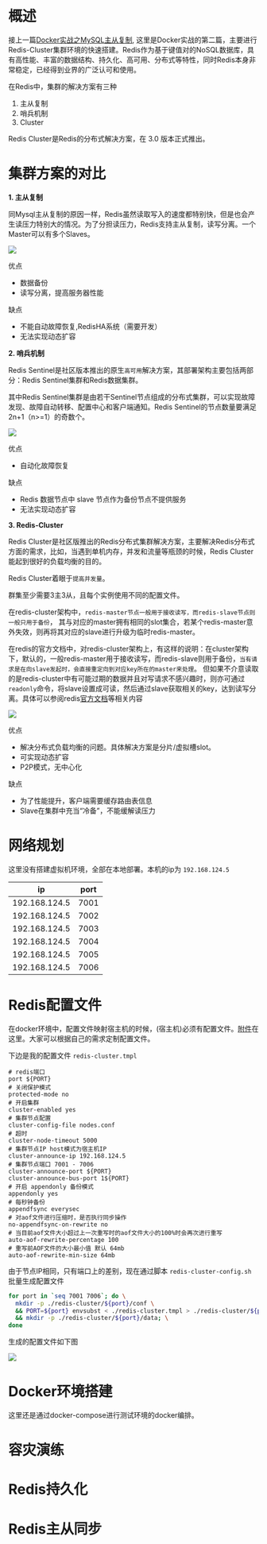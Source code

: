 # 概述

接上一篇[Docker实战之MySQL主从复制](https://mp.weixin.qq.com/s/3FbY6jT-PdgUHsRwHBSWBw), 这里是Docker实战的第二篇，主要进行Redis-Cluster集群环境的快速搭建。Redis作为基于键值对的NoSQL数据库，具有高性能、丰富的数据结构、持久化、高可用、分布式等特性，同时Redis本身非常稳定，已经得到业界的广泛认可和使用。

在Redis中，集群的解决方案有三种

1. 主从复制
2. 哨兵机制
3. Cluster

Redis Cluster是Redis的分布式解决方案，在 3.0 版本正式推出。

# 集群方案的对比

**1. 主从复制**

同Mysql主从复制的原因一样，Redis虽然读取写入的速度都特别快，但是也会产生读压力特别大的情况。为了分担读压力，Redis支持主从复制，读写分离。一个Master可以有多个Slaves。

![](https://gitee.com/idea360/oss/raw/master/images/redis-master-slave.jpg)

优点

- 数据备份
- 读写分离，提高服务器性能

缺点

- 不能自动故障恢复,RedisHA系统（需要开发）
- 无法实现动态扩容

**2. 哨兵机制**

Redis Sentinel是社区版本推出的原生`高可用`解决方案，其部署架构主要包括两部分：Redis Sentinel集群和Redis数据集群。

其中Redis Sentinel集群是由若干Sentinel节点组成的分布式集群，可以实现故障发现、故障自动转移、配置中心和客户端通知。Redis Sentinel的节点数量要满足2n+1（n>=1）的奇数个。

![](https://gitee.com/idea360/oss/raw/master/images/redis-sentinel.png)

优点

- 自动化故障恢复

缺点

- Redis 数据节点中 slave 节点作为备份节点不提供服务
- 无法实现动态扩容


**3. Redis-Cluster**

Redis Cluster是社区版推出的Redis分布式集群解决方案，主要解决Redis分布式方面的需求，比如，当遇到单机内存，并发和流量等瓶颈的时候，Redis Cluster能起到很好的负载均衡的目的。

Redis Cluster着眼于`提高并发量`。

群集至少需要3主3从，且每个实例使用不同的配置文件。

在redis-cluster架构中，`redis-master节点一般用于接收读写，而redis-slave节点则一般只用于备份`， 其与对应的master拥有相同的slot集合，若某个redis-master意外失效，则再将其对应的slave进行升级为临时redis-master。 

在redis的官方文档中，对redis-cluster架构上，有这样的说明：在cluster架构下，默认的，一般redis-master用于接收读写，而redis-slave则用于备份，`当有请求是在向slave发起时，会直接重定向到对应key所在的master来处理`。 但如果不介意读取的是redis-cluster中有可能过期的数据并且对写请求不感兴趣时，则亦可通过`readonly`命令，将slave设置成可读，然后通过slave获取相关的key，达到读写分离。具体可以参阅redis[官方文档](https://redis.io/commands/readonly)等相关内容

![](https://gitee.com/idea360/oss/raw/master/images/redis-cluster.jpg)

优点

- 解决分布式负载均衡的问题。具体解决方案是分片/虚拟槽slot。
- 可实现动态扩容
- P2P模式，无中心化

缺点

- 为了性能提升，客户端需要缓存路由表信息
- Slave在集群中充当“冷备”，不能缓解读压力

# 网络规划

这里没有搭建虚拟机环境，全部在本地部署。本机的ip为 `192.168.124.5`

| ip            | port |
| ------------- | ---- |
| 192.168.124.5 | 7001 |
| 192.168.124.5 | 7002 |
| 192.168.124.5 | 7003 |
| 192.168.124.5 | 7004 |
| 192.168.124.5 | 7005 |
| 192.168.124.5 | 7006 |

# Redis配置文件

在docker环境中，配置文件映射宿主机的时候，(宿主机)必须有配置文件。[附件](https://raw.githubusercontent.com/antirez/redis/5.0.7/redis.conf)在这里。大家可以根据自己的需求定制配置文件。

下边是我的配置文件 `redis-cluster.tmpl`

```text
# redis端口
port ${PORT}
# 关闭保护模式
protected-mode no
# 开启集群
cluster-enabled yes
# 集群节点配置
cluster-config-file nodes.conf
# 超时
cluster-node-timeout 5000
# 集群节点IP host模式为宿主机IP
cluster-announce-ip 192.168.124.5
# 集群节点端口 7001 - 7006
cluster-announce-port ${PORT}
cluster-announce-bus-port 1${PORT}
# 开启 appendonly 备份模式
appendonly yes
# 每秒钟备份
appendfsync everysec
# 对aof文件进行压缩时，是否执行同步操作
no-appendfsync-on-rewrite no
# 当目前aof文件大小超过上一次重写时的aof文件大小的100%时会再次进行重写
auto-aof-rewrite-percentage 100
# 重写前AOF文件的大小最小值 默认 64mb
auto-aof-rewrite-min-size 64mb
```

由于节点IP相同，只有端口上的差别，现在通过脚本 `redis-cluster-config.sh` 批量生成配置文件

```bash
for port in `seq 7001 7006`; do \
  mkdir -p ./redis-cluster/${port}/conf \
  && PORT=${port} envsubst < ./redis-cluster.tmpl > ./redis-cluster/${port}/conf/redis.conf \
  && mkdir -p ./redis-cluster/${port}/data; \
done
```

生成的配置文件如下图

![](https://gitee.com/idea360/oss/raw/master/images/redis-cluster-config-tree.png)


# Docker环境搭建

这里还是通过docker-compose进行测试环境的docker编排。


# 容灾演练

# Redis持久化

# Redis主从同步

